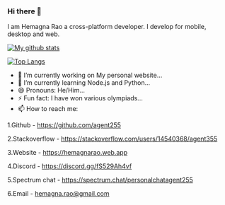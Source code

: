 ### Hi there 👋
I am Hemagna Rao a cross-platform developer. I develop for mobile, desktop and web.




[![My github stats](https://github-readme-stats.vercel.app/api?username=agent255)](https://hemagnarao.web.app)




[![Top Langs](https://github-readme-stats.vercel.app/api/top-langs/?username=agent255&layout=compact)](https://github.com/agent255)

- 🔭 I’m currently working on My personal website...
- 🌱 I’m currently learning Node.js and Python...
- 😄 Pronouns: He/Him...
- ⚡ Fun fact: I have won various olympiads...
- 📫 How to reach me: 

1.Github -  https://github.com/agent255

2.Stackoverflow - https://stackoverflow.com/users/14540368/agent355

3.Website - https://hemagnarao.web.app

4.Discord - https://discord.gg/fS529Ah4vf

5.Spectrum chat - https://spectrum.chat/personalchatagent255

6.Email - hemagna.rao@gmail.com



